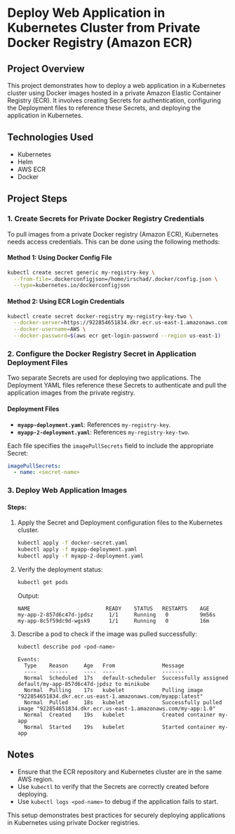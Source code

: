 # Deploy Web Application in Kubernetes Cluster from Private Docker Registry (Amazon ECR)

## Project Overview
This project demonstrates how to deploy a web application in a Kubernetes cluster using Docker images hosted in a private Amazon Elastic Container Registry (ECR). It involves creating Secrets for authentication, configuring the Deployment files to reference these Secrets, and deploying the application in Kubernetes.

## Technologies Used
- Kubernetes
- Helm
- AWS ECR
- Docker

## Project Steps
### 1. Create Secrets for Private Docker Registry Credentials
To pull images from a private Docker registry (Amazon ECR), Kubernetes needs access credentials. This can be done using the following methods:

#### Method 1: Using Docker Config File
```bash
kubectl create secret generic my-registry-key \
  --from-file=.dockerconfigjson=/home/irschad/.docker/config.json \
  --type=kubernetes.io/dockerconfigjson
```

#### Method 2: Using ECR Login Credentials
```bash
kubectl create secret docker-registry my-registry-key-two \
  --docker-server=https://922854651834.dkr.ecr.us-east-1.amazonaws.com \
  --docker-username=AWS \
  --docker-password=$(aws ecr get-login-password --region us-east-1)
```

### 2. Configure the Docker Registry Secret in Application Deployment Files
Two separate Secrets are used for deploying two applications. The Deployment YAML files reference these Secrets to authenticate and pull the application images from the private registry.

#### Deployment Files
- **`myapp-deployment.yaml`**: References `my-registry-key`.
- **`myapp-2-deployment.yaml`**: References `my-registry-key-two`.

Each file specifies the `imagePullSecrets` field to include the appropriate Secret:
```yaml
imagePullSecrets:
  - name: <secret-name>
```

### 3. Deploy Web Application Images

#### Steps:
1. Apply the Secret and Deployment configuration files to the Kubernetes cluster.
   ```bash
   kubectl apply -f docker-secret.yaml
   kubectl apply -f myapp-deployment.yaml
   kubectl apply -f myapp-2-deployment.yaml
   ```

2. Verify the deployment status:
   ```bash
   kubectl get pods
   ```
   Output:
   ```
   NAME                        READY    STATUS   RESTARTS    AGE
   my-app-2-857d6c47d-jpdsz     1/1     Running   0          9m56s
   my-app-8c5f59dc9d-wgsk9      1/1     Running   0          16m
   ```

3. Describe a pod to check if the image was pulled successfully:
   ```bash
   kubectl describe pod <pod-name>
   ```
   ```
   Events:
     Type    Reason     Age   From               Message
     ----    ------     ----  ----               -------
     Normal  Scheduled  17s   default-scheduler  Successfully assigned default/my-app-857d6c47d-jpdsz to minikube
     Normal  Pulling    17s   kubelet            Pulling image "922854651834.dkr.ecr.us-east-1.amazonaws.com/myapp:latest"
     Normal  Pulled     18s   kubelet            Successfully pulled image "922854651834.dkr.ecr.us-east-1.amazonaws.com/my-app:1.0"
     Normal  Created    19s   kubelet            Created container my-app
     Normal  Started    19s   kubelet            Started container my-app
   ```

## Notes
- Ensure that the ECR repository and Kubernetes cluster are in the same AWS region.
- Use `kubectl` to verify that the Secrets are correctly created before deploying.
- Use `kubectl logs <pod-name>` to debug if the application fails to start.

This setup demonstrates best practices for securely deploying applications in Kubernetes using private Docker registries.
